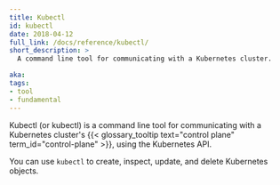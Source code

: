 ```yaml
---
title: Kubectl
id: kubectl
date: 2018-04-12
full_link: /docs/reference/kubectl/
short_description: >
  A command line tool for communicating with a Kubernetes cluster.

aka:
tags:
- tool
- fundamental
---
```

Kubectl (or kubectl) is a command line tool for communicating with a Kubernetes cluster's
{{< glossary_tooltip text="control plane" term_id="control-plane" >}},
using the Kubernetes API.

<!--more--> 

You can use `kubectl` to create, inspect, update, and delete Kubernetes objects.

